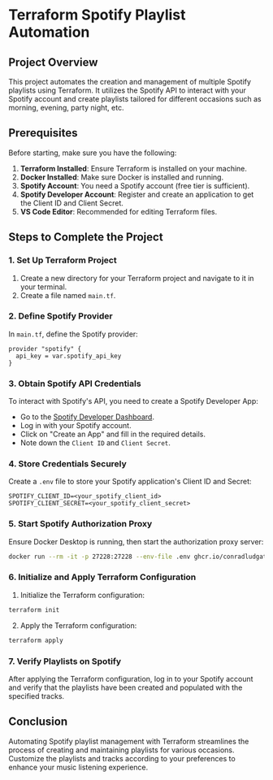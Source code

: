 # Terraform Spotify Playlist Automation

## Project Overview

This project automates the creation and management of multiple Spotify playlists using Terraform. It utilizes the Spotify API to interact with your Spotify account and create playlists tailored for different occasions such as morning, evening, party night, etc.

## Prerequisites

Before starting, make sure you have the following:

1. **Terraform Installed**: Ensure Terraform is installed on your machine.
2. **Docker Installed**: Make sure Docker is installed and running.
3. **Spotify Account**: You need a Spotify account (free tier is sufficient).
4. **Spotify Developer Account**: Register and create an application to get the Client ID and Client Secret.
5. **VS Code Editor**: Recommended for editing Terraform files.

## Steps to Complete the Project

### 1. Set Up Terraform Project

1. Create a new directory for your Terraform project and navigate to it in your terminal.
2. Create a file named `main.tf`.

### 2. Define Spotify Provider

In `main.tf`, define the Spotify provider:

```hcl
provider "spotify" {
  api_key = var.spotify_api_key
}
```

### 3. Obtain Spotify API Credentials

To interact with Spotify's API, you need to create a Spotify Developer App:

- Go to the [Spotify Developer Dashboard](https://developer.spotify.com/dashboard/).
- Log in with your Spotify account.
- Click on "Create an App" and fill in the required details.
- Note down the `Client ID` and `Client Secret`.

### 4. Store Credentials Securely

Create a `.env` file to store your Spotify application's Client ID and Secret:

```plaintext
SPOTIFY_CLIENT_ID=<your_spotify_client_id>
SPOTIFY_CLIENT_SECRET=<your_spotify_client_secret>
```

### 5. Start Spotify Authorization Proxy

Ensure Docker Desktop is running, then start the authorization proxy server:

```bash
docker run --rm -it -p 27228:27228 --env-file .env ghcr.io/conradludgate/spotify-auth-proxy
```

### 6. Initialize and Apply Terraform Configuration

1. Initialize the Terraform configuration:

```bash
terraform init
```

2. Apply the Terraform configuration:

```bash
terraform apply
```

### 7. Verify Playlists on Spotify

After applying the Terraform configuration, log in to your Spotify account and verify that the playlists have been created and populated with the specified tracks.

## Conclusion

Automating Spotify playlist management with Terraform streamlines the process of creating and maintaining playlists for various occasions. Customize the playlists and tracks according to your preferences to enhance your music listening experience.
